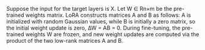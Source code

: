 Suppose the input for the target layers is X. Let W ∈ Rn×m be the pre-trained
weights matrix. LoRA constructs matrices A and B as follows: A is initialized with
random Gaussian values, while B is initially a zero matrix, so the initial weight update
is zero, ∆W = AB = 0. During fine-tuning, the pre-trained weights W are frozen, and
new weight updates are computed via the product of the two low-rank matrices A and B.